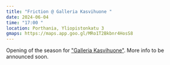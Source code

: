 ```yaml
---
title: "Friction @ Galleria Kasvihuone "
date: 2024-06-04
time: "17:00 "
location: Porthania, Yliopistonkatu 3
gmaps: https://maps.app.goo.gl/MRo1T2Bkbnr4HosS8
---
```

Opening of the season for ["Galleria Kasvihuone"](http://galleriakasvihuone.fi). More info to be announced soon.